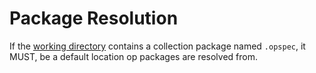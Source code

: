 # Package Resolution

If the
[working directory](https://en.wikipedia.org/wiki/Working_directory)
contains a collection package named `.opspec`, it MUST, be a default
location op packages are resolved from.
